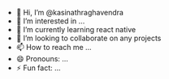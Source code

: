 - 👋 Hi, I’m @kasinathraghavendra
- 👀 I’m interested in ...
- 🌱 I’m currently learning react native
- 💞️ I’m looking to collaborate on any projects
- 📫 How to reach me ...
- 😄 Pronouns: ...
- ⚡ Fun fact: ...

<!---
kasinathraghavendra/kasinathraghavendra is a ✨ special ✨ repository because its `README.md` (this file) appears on your GitHub profile.
You can click the Preview link to take a look at your changes.
--->
